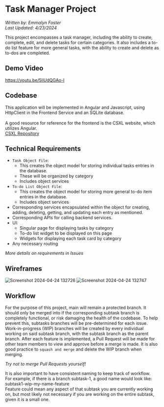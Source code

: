 # Task Manager Project

_Written by: Emmalyn Foster <br>
Last Updated: 4/23/2024_

This project encompasses a task manager, including the ability to create, complete, edit, and delete tasks for certain categories. 
It also includes a to-do list feature for more general tasks, with the ability to create and delete as to-dos are completed. 

## Demo Video
https://youtu.be/5liUdQGAo-I

## Codebase
This application will be implemented in Angular and Javascript, using HttpClient in the Frontend Service and an SQLite database.  <br>
<br>
A good resource for reference for the frontend is the CSXL website, which utilizes Angular. <br>
<a href="https://github.com/unc-csxl/csxl.unc.edu">CSXL Repository</a>

## Technical Requirements
- `Task Object File`:
    - This creates the object model for storing individual tasks entries in the database.
    - These will be organized by category
    - Includes object services 
- `To-do List Object File`:
    - This creates the object model for storing more general to-do item entries in the database.
    - Includes object services
- Corresponding services encapsulated within the object for creating, adding, deleting, getting, and updating each entry as mentioned.
- Corresponding APIs for calling backend services.
- UI:
    - Singular page for displaying tasks by category
    - To-do list widget to be displayed on this page
    - Widgets for displaying each task card by category
- Any necessary routing

_More details on requirements in Issues_

## Wireframes

![Screenshot 2024-04-24 132726](https://github.com/emmalynfoster/task-manager/assets/111466810/ae7bb826-177e-4824-9d6a-c3a12e7edc33)
![Screenshot 2024-04-24 132747](https://github.com/emmalynfoster/task-manager/assets/111466810/6a0c0723-ecc2-4c2c-956b-1650991e723f)


## Workflow 
For the purpose of this project, main will remain a protected branch. It should only be merged into if the corresponding subtask branch is completely functional, or risk damaging the health of the codebase. To help prevent this, subtasks branches will be pre-determined for each issue. Work-in-progress (WIP) branches will be created by every individual working on said subtask branch, with the subtask branch as the parent branch. After each feature is implemented, a Pull Request will be made for other team members to view and approve before a merge is made. It is also good practice to `squash and merge` and delete the WIP branch when merging. 

_Try not to merge Pull Requests yourself!_

It is also important to have consistent naming to keep track of workflow. <br>
For example, if there is a branch subtask-1, a good name would look like: subtask1-wip-my-name-feature <br>
Feature could mean any aspect of that subtask you are currently working on, but most likely not necessary if you are working on the entire subtask, given it is a small one. 

